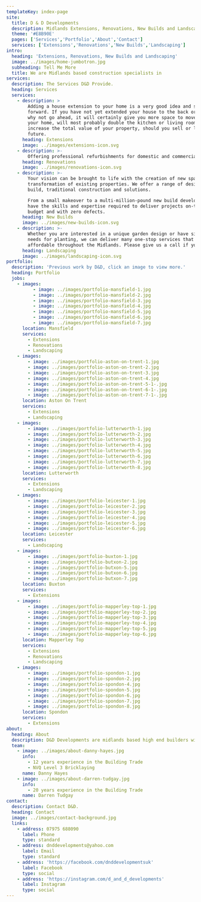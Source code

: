 ```yaml
---
templateKey: index-page
site:
  title: D & D Developments
  description: Midlands Extensions, Renovations, New Builds and Landscaping
  theme: '#E8B90E'
  pages: ['Services','Portfolio','About','Contact']
  services: ['Extensions','Renovations','New Builds','Landscaping']
intro:
  heading: 'Extensions, Renovations, New Builds and Landscaping'
  image: ../images/home-jumbotron.jpg
  subheading: Tell Me More
  title: We are Midlands based construction specialists in
services:
  description: The Services D&D Provide.
  heading: Services
  services:
    - description: >
        Adding a house extension to your home is a very good idea and straight
        forward. If you have not yet extended your house to the back or side,
        why not go ahead, it will certainly give you more space to move around
        your home, will most probably double the kitchen or living room and also
        increase the total value of your property, should you sell or let in the
        future.
      heading: Extensions
      image: ../images/extensions-icon.svg
    - description: >-
        Offering professional refurbishments for domestic and commercial customers, our renovation specialists cater for an array of homes and public houses. As a team of highly skilled builders, we are able to provide a partial or complete renovation based on your needs. Whether it's an extension or a conversion, we're able to transform the look of your home or business to add style and elegance.
      heading: Renovations
      image: ../images/renovations-icon.svg
    - description: >-
        Your vision can be brought to life with the creation of new spaces and
        transformation of existing properties. We offer a range of design and
        build, traditional construction and solutions.

        From a small makeover to a multi-million-pound new build development, we
        have the skills and expertise required to deliver projects on-time, to
        budget and with zero defects.
      heading: New Builds
      image: ../images/new-builds-icon.svg
    - description: >-
        Whether you are interested in a unique garden design or have simple
        needs for planting, we can deliver many one-stop services that are very
        affordable throughout the Midlands. Please give us a call if you need.
      heading: Landscaping
      image: ../images/landscaping-icon.svg
portfolio:
  description: 'Previous work by D&D, click an image to view more.'
  heading: Portfolio
  jobs:
    - images:
          - image: ../images/portfolio-mansfield-1.jpg
          - image: ../images/portfolio-mansfield-2.jpg
          - image: ../images/portfolio-mansfield-3.jpg
          - image: ../images/portfolio-mansfield-4.jpg
          - image: ../images/portfolio-mansfield-5.jpg
          - image: ../images/portfolio-mansfield-6.jpg
          - image: ../images/portfolio-mansfield-7.jpg
      location: Mansfield
      services:
        - Extensions
        - Renovations
        - Landscaping
    - images:
        - image: ../images/portfolio-aston-on-trent-1.jpg
        - image: ../images/portfolio-aston-on-trent-2.jpg
        - image: ../images/portfolio-aston-on-trent-3.jpg
        - image: ../images/portfolio-aston-on-trent-4.jpg
        - image: ../images/portfolio-aston-on-trent-5-1-.jpg
        - image: ../images/portfolio-aston-on-trent-6-1-.jpg
        - image: ../images/portfolio-aston-on-trent-7-1-.jpg
      location: Aston On Trent
      services:
        - Extensions
        - Landscaping
    - images:
        - image: ../images/portfolio-lutterworth-1.jpg
        - image: ../images/portfolio-lutterworth-2.jpg
        - image: ../images/portfolio-lutterworth-3.jpg
        - image: ../images/portfolio-lutterworth-4.jpg
        - image: ../images/portfolio-lutterworth-5.jpg
        - image: ../images/portfolio-lutterworth-6.jpg
        - image: ../images/portfolio-lutterworth-7.jpg
        - image: ../images/portfolio-lutterworth-8.jpg
      location: Lutterworth
      services:
        - Extensions
        - Landscaping
    - images:
        - image: ../images/portfolio-leicester-1.jpg
        - image: ../images/portfolio-leicester-2.jpg
        - image: ../images/portfolio-leicester-3.jpg
        - image: ../images/portfolio-leicester-4.jpg
        - image: ../images/portfolio-leicester-5.jpg
        - image: ../images/portfolio-leicester-6.jpg
      location: Leicester
      services:
        - Landscaping
    - images:
        - image: ../images/portfolio-buxton-1.jpg
        - image: ../images/portfolio-butxon-2.jpg
        - image: ../images/portfolio-butxon-5.jpg
        - image: ../images/portfolio-butxon-6.jpg
        - image: ../images/portfolio-butxon-7.jpg
      location: Buxton
      services:
        - Extensions
    - images:
        - image: ../images/portfolio-mapperley-top-1.jpg
        - image: ../images/portfolio-mapperley-top-2.jpg
        - image: ../images/portfolio-mapperley-top-3.jpg
        - image: ../images/portfolio-mapperley-top-4.jpg
        - image: ../images/portfolio-mapperley-top-5.jpg
        - image: ../images/portfolio-mapperley-top-6.jpg
      location: Mapperley Top
      services:
        - Extensions
        - Renovations
        - Landscaping
    - images:
        - image: ../images/portfolio-spondon-1.jpg
        - image: ../images/portfolio-spondon-2.jpg
        - image: ../images/portfolio-spondon-4.jpg
        - image: ../images/portfolio-spondon-5.jpg
        - image: ../images/portfolio-spondon-6.jpg
        - image: ../images/portfolio-spondon-7.jpg
        - image: ../images/portfolio-spondon-8.jpg
      location: Spondon
      services:
        - Extensions
about:
  heading: About
  description: D&D Developments are midlands based high end builders with over 20 years experience, specialising in full property Renovations, Extensions, Repairs and general building work.
  team:
    - image: ../images/about-danny-hayes.jpg
      info:
        - 12 years experience in the Building Trade
        - NVQ Level 3 Bricklaying
      name: Danny Hayes
    - image: ../images/about-darren-tudgay.jpg
      info:
        - 20 years experience in the Building Trade
      name: Darren Tudgay
contact:
  description: Contact D&D.
  heading: Contact
  image: ../images/contact-background.jpg
  links:
    - address: 07975 688090
      label: Phone
      type: standard
    - address: dnddevelopments@yahoo.com
      label: Email
      type: standard
    - address: 'https://facebook.com/dnddevelopmentsuk'
      label: Facebook
      type: social
    - address: 'https://instagram.com/d_and_d_developments'
      label: Instagram
      type: social
---
```



